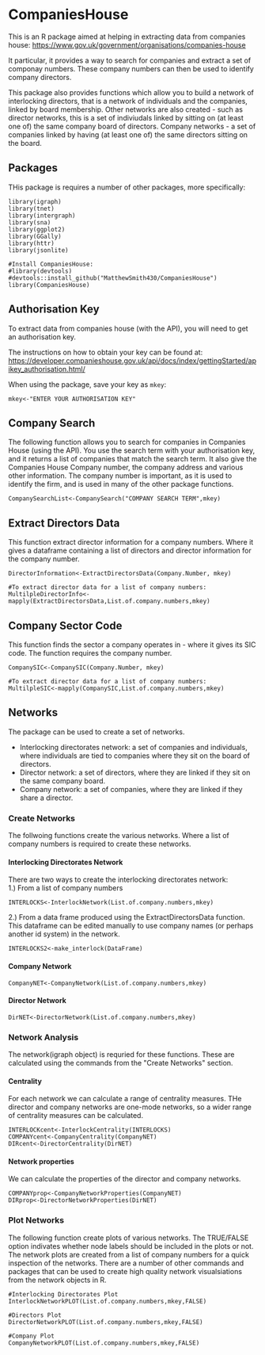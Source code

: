 # CompaniesHouse
This is an R package aimed at helping in extracting data from companies house: <https://www.gov.uk/government/organisations/companies-house>  

It particular, it provides a way to search for companies and extract a set of componay numbers. These company numbers can then be used to identify company directors.   

This package also provides functions which allow you to build a network of interlocking directors, that is a network of individuals and the companies, linked by board membership. Other networks are also created - such as director networks, this is a set of indiviudals linked by sitting on (at least one of) the same company board of directors. Company networks - a set of companies linked by having (at least one of) the same directors sitting on the board. 

## Packages
THis package is requires a number of other packages, more specifically:

```{r packages,eval=FALSE}
library(igraph)
library(tnet)
library(intergraph)
library(sna)
library(ggplot2)
library(GGally)
library(httr)
library(jsonlite)

#Install CompaniesHouse:
#library(devtools)
#devtools::install_github("MatthewSmith430/CompaniesHouse")
library(CompaniesHouse)
```

## Authorisation Key
To extract data from companies house (with the API), you will need to get an authorisation key.  

The instructions on how to obtain your key can be found at:
<https://developer.companieshouse.gov.uk/api/docs/index/gettingStarted/apikey_authorisation.html/>  

When using the package, save your key as `mkey`:  
```{r mkey,eval=FALSE}
mkey<-"ENTER YOUR AUTHORISATION KEY"
```

## Company Search
The following function allows you to search for companies in Companies House (using the API). You use the search term with your authorisation key, and it returns a list of companies that match the search term. It also give the Companies House Company number, the company address and various other information. The company number is important, as it is used to identify the firm, and is used in many of the other package functions.  
```{r CompanySearch,eval=FALSE}
CompanySearchList<-CompanySearch("COMPANY SEARCH TERM",mkey)
```

## Extract Directors Data
This function extract director information for a company numbers. Where it gives a dataframe containing a list of directors and director information for the company number.

```{r ExtractDirector,eval=FALSE}
DirectorInformation<-ExtractDirectorsData(Company.Number, mkey)

#To extract director data for a list of company numbers:
MultilpleDirectorInfo<-mapply(ExtractDirectorsData,List.of.company.numbers,mkey)
```

## Company Sector Code
This function finds the sector a company operates in - where it gives its SIC code. The function requires the company number.
```{r SIC,eval=FALSE}
CompanySIC<-CompanySIC(Company.Number, mkey)

#To extract director data for a list of company numbers:
MultilpleSIC<-mapply(CompanySIC,List.of.company.numbers,mkey)
```
## Networks
The package can be used to create a set of networks.  
- Interlocking directorates network: a set of companies and individuals, where individuals are tied to companies where they sit on the board of directors.  
- Director network: a set of directors, where they are linked if they sit on the same company board.  
- Company network: a set of companies, where they are linked if they share a director.  

### Create Networks
The follwoing functions create the various networks. Where a list of company numbers is required to create these networks.  

#### Interlocking Directorates Network
There are two ways to create the interlocking directorates network:  
1.) From a list of company numbers  
```{r INTERLOCKS1,eval=FALSE}
INTERLOCKS<-InterlockNetwork(List.of.company.numbers,mkey)
```
2.) From a data frame produced using the ExtractDirectorsData function. This dataframe can be edited manually to use company names (or perhaps another id system) in the network.  
```{r INTERLOCKS2,eval=FALSE}
INTERLOCKS2<-make_interlock(DataFrame)
```

#### Company Network
```{r COMPnet,eval=FALSE}
CompanyNET<-CompanyNetwork(List.of.company.numbers,mkey)
```
#### Director Network
```{r DIRnet,eval=FALSE}
DirNET<-DirectorNetwork(List.of.company.numbers,mkey)
```
### Network Analysis
The network(igraph object) is requried for these functions. These are calculated using the commands from the "Create Networks" section.  

#### Centrality
For each network we can calculate a range of centrality measures. THe director and company networks are one-mode networks, so a wider range of centrality measures can be calculated. 
```{r CENT,eval=FALSE}
INTERLOCKcent<-InterlockCentrality(INTERLOCKS)
COMPANYcent<-CompanyCentrality(CompanyNET)
DIRcent<-DirectorCentrality(DirNET)
```
#### Network properties
We can calculate the properties of the director and company networks.
```{r PROP,eval=FALSE}
COMPANYprop<-CompanyNetworkProperties(CompanyNET)
DIRprop<-DirectorNetworkProperties(DirNET)
```
### Plot Networks
The following function create plots of various networks. The TRUE/FALSE option indivates whether node labels should be included in the plots or not.  The network plots are created from a list of company numbers for a quick inspection of the networks. There are a number of other commands and packages that can be used to create high quality network visualsiations from the network objects in R.  

```{r pressure, eval=FALSE}
#Interlocking Directorates Plot
InterlockNetworkPLOT(List.of.company.numbers,mkey,FALSE)

#Directors Plot
DirectorNetworkPLOT(List.of.company.numbers,mkey,FALSE)

#Company Plot
CompanyNetworkPLOT(List.of.company.numbers,mkey,FALSE)
```
